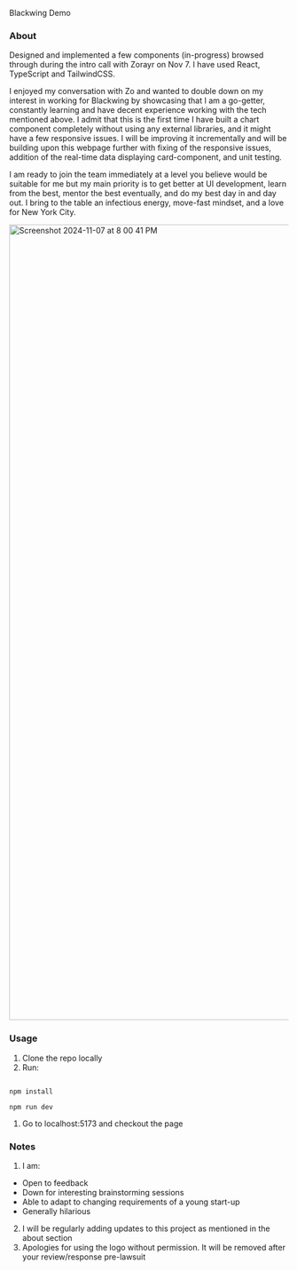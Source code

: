 Blackwing Demo

### About

Designed and implemented a few components (in-progress) browsed through during the intro call with Zorayr on Nov 7. I have used React, TypeScript and TailwindCSS.

I enjoyed my conversation with Zo and wanted to double down on my interest in working for Blackwing by showcasing that I am a go-getter, constantly learning and have decent experience working with the tech mentioned above. I admit that this is the first time I have built a chart component completely without using any external libraries, and it might have a few responsive issues. I will be improving it incrementally and will be building upon this webpage further with fixing of the responsive issues, addition of the real-time data displaying card-component, and unit testing.

I am ready to join the team immediately at a level you believe would be suitable for me but my main priority is to get better at UI development, learn from the best, mentor the best eventually, and do my best day in and day out. I bring to the table an infectious energy, move-fast mindset, and a love for New York City.

<img width="1433" alt="Screenshot 2024-11-07 at 8 00 41 PM" src="https://github.com/user-attachments/assets/8e49bf86-7cbc-4259-aff7-2a851eec0f91">

### Usage

1.  Clone the repo locally
2.  Run:

```

npm install

npm run dev

```

1.  Go to localhost:5173 and checkout the page

### Notes

1.  I am:

- Open to feedback
- Down for interesting brainstorming sessions
- Able to adapt to changing requirements of a young start-up
- Generally hilarious

2.  I will be regularly adding updates to this project as mentioned in the about section
3.  Apologies for using the logo without permission. It will be removed after your review/response pre-lawsuit

